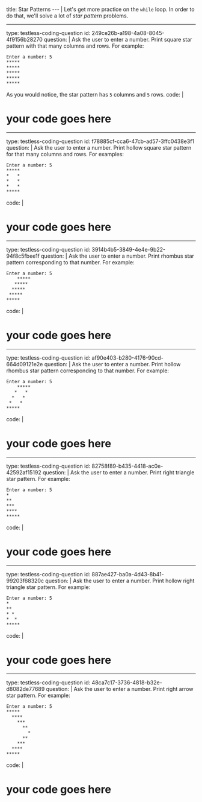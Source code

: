 title: Star Patterns
--- |
  Let's get more practice on the `while` loop. In order to do that, we'll solve a lot of _star pattern_ problems.

---
type: testless-coding-question
id: 249ce26b-a198-4a08-8045-4f9156b28270
question: |
  Ask the user to enter a number. Print square star pattern with that many columns and rows. For example:
  ```
  Enter a number: 5
  *****
  *****
  *****
  *****
  *****
  ```

  As you would notice, the star pattern has `5` columns and `5` rows.
code: |
  # your code goes here
---
type: testless-coding-question
id: f78885cf-cca6-47cb-ad57-3ffc0438e3f1
question: |
  Ask the user to enter a number. Print hollow square star pattern for that many columns and rows. For examples:
  ```
  Enter a number: 5
  *****
  *   *
  *   *
  *   *
  *****
  ```
code: |
  # your code goes here

---
type: testless-coding-question
id: 3914b4b5-3849-4e4e-9b22-94f8c5fbee1f
question: |
  Ask the user to enter a number. Print rhombus star pattern corresponding to that number. For example:
  ```
  Enter a number: 5
      *****
     *****
    *****
   *****
  *****
  ```
code: |
  # your code goes here

---
type: testless-coding-question
id: af90e403-b280-4176-90cd-664d09121e2e
question: |
  Ask the user to enter a number. Print hollow rhombus star pattern corresponding to that number. For example:
  ```
  Enter a number: 5
      *****
     *   *
    *   *
   *   *
  *****
  ```
code: |
  # your code goes here

---
type: testless-coding-question
id: 82758f89-b435-4418-ac0e-42592af15192
question: |
  Ask the user to enter a number. Print right triangle star pattern. For example:
  ```
  Enter a number: 5
  *
  **
  ***
  ****
  *****
  ```
code: |
  # your code goes here
---
type: testless-coding-question
id: 887ae427-ba0a-4d43-8b41-99203f68320c
question: |
  Ask the user to enter a number. Print hollow right triangle star pattern. For example:
  ```
  Enter a number: 5
  *
  **
  * *
  *  *
  *****
  ```
code: |
  # your code goes here

---
type: testless-coding-question
id: 48ca7c17-3736-4818-b32e-d8082de77689
question: |
  Ask the user to enter a number. Print right arrow star pattern. For example:
  ```
  Enter a number: 5
  *****
    ****
      ***
        **
          *
        **
      ***
    ****
  *****
  ```
code: |
  # your code goes here
